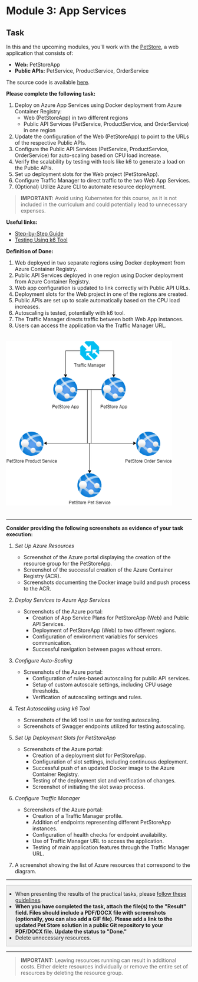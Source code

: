 # Module 3: App Services

## Task

In this and the upcoming modules, you'll work with the [PetStore](../../../README.md), a web application that consists of:

- **Web:** PetStoreApp
- **Public APIs:** PetService, ProductService, OrderService

The source code is available [here](../../../petstore).

**Please complete the following task:**

1. Deploy on Azure App Services using Docker deployment from Azure Container Registry:
   - Web (PetStoreApp) in two different regions
   - Public API Services (PetService, ProductService, and OrderService) in one region
2. Update the configuration of the Web (PetStoreApp) to point to the URLs of the respective Public APIs.
3. Configure the Public API Services (PetService, ProductService, OrderService) for auto-scaling based on CPU load increase.
4. Verify the scalability by testing with tools like k6 to generate a load on the Public APIs.
5. Set up deployment slots for the Web project (PetStoreApp).
6. Configure Traffic Manager to direct traffic to the two Web App Services.
7. (Optional) Utilize Azure CLI to automate resource deployment.

>**IMPORTANT:** Avoid using Kubernetes for this course, as it is not included in the curriculum and could potentially lead to unnecessary expenses.

**Useful links:**

- [Step-by-Step Guide](guides/step-by-step-guide/step-by-step-guide.md)
- [Testing Using k6 Tool](guides/using-k6/using-k6.md)

**Definition of Done:**

1. Web deployed in two separate regions using Docker deployment from Azure Container Registry.
2. Public API Services deployed in one region using Docker deployment from Azure Container Registry.
3. Web app configuration is updated to link correctly with Public API URLs.
4. Deployment slots for the Web project in one of the regions are created.
5. Public APIs are set up to scale automatically based on the CPU load increases.
6. Autoscaling is tested, potentially with k6 tool.
7. The Traffic Manager directs traffic between both Web App instances.
8. Users can access the application via the Traffic Manager URL.

<img src="images/scheme.png" width="450" style="margin: 20px 0; display: inline-block;"/>

<hr>

**Consider providing the following screenshots as evidence of your task execution:**

1. *Set Up Azure Resources*
   - Screenshot of the Azure portal displaying the creation of the resource group for the PetStoreApp.
   - Screenshot of the successful creation of the Azure Container Registry (ACR).
   - Screenshots documenting the Docker image build and push process to the ACR.

2. *Deploy Services to Azure App Services*
   - Screenshots of the Azure portal:
      - Creation of App Service Plans for PetStoreApp (Web) and Public API Services.
      - Deployment of PetStoreApp (Web) to two different regions.
      - Configuration of environment variables for services communication.
      - Successful navigation between pages without errors.

3. *Configure Auto-Scaling*
   - Screenshots of the Azure portal:
      - Configuration of rules-based autoscaling for public API services.
      - Setup of custom autoscale settings, including CPU usage thresholds.
      - Verification of autoscaling settings and rules.

4. *Test Autoscaling using k6 Tool*
   - Screenshots of the k6 tool in use for testing autoscaling.
   - Screenshots of Swagger endpoints utilized for testing autoscaling.

5. *Set Up Deployment Slots for PetStoreApp*
   - Screenshots of the Azure portal:
      - Creation of a deployment slot for PetStoreApp.
      - Configuration of slot settings, including continuous deployment.
      - Successful push of an updated Docker image to the Azure Container Registry.
      - Testing of the deployment slot and verification of changes.
      - Screenshot of initiating the slot swap process.

6. *Configure Traffic Manager*
   - Screenshots of the Azure portal:
      - Creation of a Traffic Manager profile.
      - Addition of endpoints representing different PetStoreApp instances.
      - Configuration of health checks for endpoint availability.
      - Use of Traffic Manager URL to access the application.
      - Testing of main application features through the Traffic Manager URL.

7. A screenshot showing the list of Azure resources that correspond to the diagram.

<hr>

<div style="border: 1px solid #ccc; background-color: #eee;">
  <ul>
    <li>When presenting the results of the practical tasks, please <a href="../common/presenting-results/presenting-results.md">follow these guidelines</a>.</li>
    <li><strong>When you have completed the task, attach the file(s) to the "Result" field. Files should include a PDF/DOCX file with screenshots (optionally, you can also add a GIF file). Please add a link to the updated Pet Store solution in a public Git repository to your PDF/DOCX file. Update the status to "Done."</strong></li>
    <li>Delete unnecessary resources.</li>
  </ul>
</div>
<hr>

>**IMPORTANT:** Leaving resources running can result in additional costs. Either delete resources individually or remove the entire set of resources by deleting the resource group.